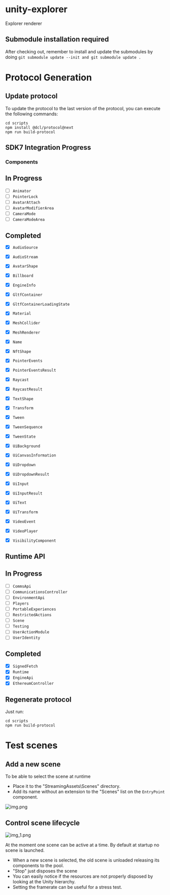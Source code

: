 # unity-explorer

Explorer renderer 

## Submodule installation required

After checking out, remember to install and update the submodules by doing `git submodule update --init and git submodule update .`

# Protocol Generation
## Update protocol

To update the protocol to the last version of the protocol, you can execute the following commands:
```
cd scripts
npm install @dcl/protocol@next
npm run build-protocol
```

## SDK7 Integration Progress

### Components

## In Progress
- [ ] `Animator`
- [ ] `PointerLock`
- [ ] `AvatarAttach`
- [ ] `AvatarModifierArea`
- [ ] `CameraMode`
- [ ] `CameraModeArea`

## Completed
- [x] `AudioSource`
- [x] `AudioStream`
- [x] `AvatarShape`
- [x] `Billboard`

- [x] `EngineInfo`
- [x] `GltfContainer`
- [x] `GltfContainerLoadingState`
- [x] `Material`
- [x] `MeshCollider`
- [x] `MeshRenderer`
- [x] `Name`
- [x] `NftShape`
- [x] `PointerEvents`
- [x] `PointerEventsResult`
- [x] `Raycast`
- [x] `RaycastResult`
- [x] `TextShape`
- [x] `Transform`
- [x] `Tween`
- [x] `TweenSequence`
- [x] `TweenState`
- [x] `UiBackground`
- [x] `UiCanvasInformation`
- [x] `UiDropdown`
- [x] `UiDropdownResult`
- [x] `UiInput`
- [x] `UiInputResult`
- [x] `UiText`
- [x] `UiTransform`
- [x] `VideoEvent`
- [x] `VideoPlayer`
- [x] `VisibilityComponent`

## Runtime API

## In Progress
- [ ] `CommsApi`
- [ ] `CommunicationsController`
- [ ] `EnvironmentApi`
- [ ] `Players`
- [ ] `PortableExperiences`
- [ ] `RestrictedActions`
- [ ] `Scene`
- [ ] `Testing`
- [ ] `UserActionModule`
- [ ] `UserIdentity`

## Completed

- [x] `SignedFetch`
- [x] `Runtime`
- [x] `EngineApi`
- [x] `EthereumController`

## Regenerate protocol

Just run:
```
cd scripts
npm run build-protocol
```

# Test scenes
## Add a new scene
To be able to select the scene at runtime
- Place it to the "StreamingAssets\Scenes" directory.
- Add its name without an extension to the "Scenes" list on the `EntryPoint` component.

![img.png](ReadmeResources/img.png)

## Control scene lifecycle

![img_1.png](ReadmeResources/img_1.png)

At the moment one scene can be active at a time. By default at startup no scene is launched.

- When a new scene is selected, the old scene is unloaded releasing its components to the pool. 
- "Stop" just disposes the scene
- You can easily notice if the resources are not properly disposed by looking at the Unity hierarchy.
- Setting the framerate can be useful for a stress test.
